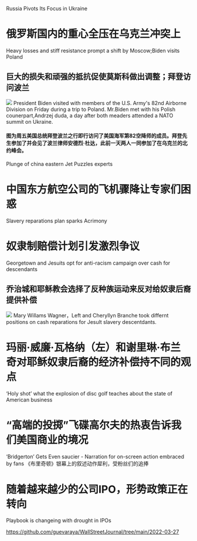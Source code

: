 [#]: subject: "华尔街日报简讯-2022-03-27"
[#]: via: "https://www.baogaoting.com/info/115244"
[#]: author: "https://www.baogaoting.com/info/115244"
[#]: collector: "guevaraya"
[#]: translator: "guevaraya "
[#]: reviewer: " "
[#]: publisher: " "
[#]: url: " "

Russia Pivots Its Focus in Ukraine
# 俄罗斯国内的重心全压在乌克兰冲突上
Heavy losses and stiff resistance prompt a shift by Moscow;Biden visits Poland
## 巨大的损失和顽强的抵抗促使莫斯科做出调整；拜登访问波兰
![](2022-3-27.jpg)
President Biden visited with members of the U.S. Army's 82nd Airborne Division on Friday during a trip to Poland. Mr.Biden met with his Polish counerpart,Andrzej duda, a day after both meaders attended a NATO summit on Ukraine.
#### 图为周五美国总统拜登波兰之行即行访问了美国海军第82空降师的成员。拜登先生参加了并会见了波兰律师安德烈·杜达，此前一天两人一同参加了在乌克兰的北约峰会。
Plunge of china eastern Jet Puzzles experts
# 中国东方航空公司的飞机骤降让专家们困惑
Slavery reparations plan sparks Acrimony
# 奴隶制赔偿计划引发激烈争议
Georgetown and Jesuits opt for anti-racism campaign over cash for descendants
## 乔治城和耶稣教会选择了反种族运动来反对给奴隶后裔提供补偿
![](2022-3-27-2.jpg)
Mary Willams Wagner，Left and Cheryllyn Branche took differnt positions on cash reparations for Jesult slavery descentdants.
# 玛丽·威廉·瓦格纳（左）和谢里琳·布兰奇对耶稣奴隶后裔的经济补偿持不同的观点
‘Holy shot’ what the explosion of disc golf teaches about the state of American business
# “高端的投掷”飞碟高尔夫的热衷告诉我们美国商业的境况
‘Bridgerton’ Gets Even saucier - Narration for on-screen action embraced by fans
《布里奇顿》银幕上的叙述动作犀利，受粉丝们的追捧
# 随着越来越少的公司IPO，形势政策正在转向 
Playbook is changeing with drought in IPOs

https://github.com/guevaraya/WallStreetJournal/tree/main/2022-03-27
